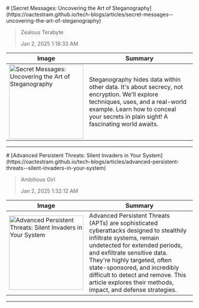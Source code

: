 <div class="article">
# [Secret Messages: Uncovering the Art of Steganography](https://oactestram.github.io/tech-blogs/articles/secret-messages--uncovering-the-art-of-steganography)

> Zealous Terabyte
> 
> Jan 2, 2025 1:18:33 AM

| Image       | Summary     |
| ----------- | ----------- |
| <img src="https://www.sdsolutionsllc.com/wp-content/uploads/2015/12/Steganography-1024x768.png" alt="Secret Messages: Uncovering the Art of Steganography" width="200"> | Steganography hides data within other data.  It's about secrecy, not encryption.  We'll explore techniques, uses, and a real-world example. Learn how to conceal your secrets in plain sight!  A fascinating world awaits. |

---

</div>

<div class="article">
# [Advanced Persistent Threats: Silent Invaders in Your System](https://oactestram.github.io/tech-blogs/articles/advanced-persistent-threats--silent-invaders-in-your-system)

> Ambitious Girl
>
> Jan 2, 2025 1:32:12 AM

| Image       | Summary     |
| ----------- | ----------- |
| <img src="https://www.researchdive.com/images/global-advanced-persistent-threat-protection-market-analysis-1661430653.png" alt="Advanced Persistent Threats: Silent Invaders in Your System" width="200"> | Advanced Persistent Threats (APTs) are sophisticated cyberattacks designed to stealthily infiltrate systems, remain undetected for extended periods, and exfiltrate sensitive data.  They're highly targeted, often state-sponsored, and incredibly difficult to detect and remove. This article explores their methods, impact, and defense strategies. |

---

</div>

